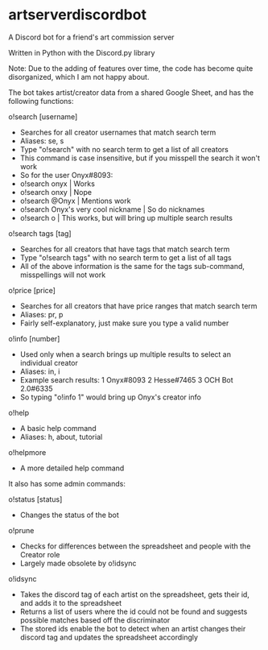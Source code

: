 # artserverdiscordbot
A Discord bot for a friend's art commission server 

Written in Python with the Discord.py library

Note: Due to the adding of features over time, the code has become quite disorganized, which I am not happy about. 

The bot takes artist/creator data from a shared Google Sheet, and has the following functions:

o!search [username]
- Searches for all creator usernames that match search term
- Aliases: se, s
- Type "o!search" with no search term to get a list of all creators
- This command is case insensitive, but if you misspell the search it won't work
- So for the user Onyx#8093:
- o!search onyx | Works
- o!search onxy | Nope
- o!search @Onyx | Mentions work
- o!search Onyx's very cool nickname | So do nicknames
- o!search o | This works, but will bring up multiple search results

o!search tags [tag]
- Searches for all creators that have tags that match search term
- Type "o!search tags" with no search term to get a list of all tags
- All of the above information is the same for the tags sub-command, misspellings will not work

o!price [price]
- Searches for all creators that have price ranges that match search term
- Aliases: pr, p
- Fairly self-explanatory, just make sure you type a valid number

o!info [number]
- Used only when a search brings up multiple results to select an individual creator
- Aliases: in, i
- Example search results:
1 Onyx#8093
2 Hesse#7465
3 OCH Bot 2.0#6335
- So typing "o!info 1" would bring up Onyx's creator info

o!help
- A basic help command
- Aliases: h, about, tutorial

o!helpmore
- A more detailed help command

It also has some admin commands:

o!status [status]
- Changes the status of the bot

o!prune 
- Checks for differences between the spreadsheet and people with the Creator role
- Largely made obsolete by o!idsync

o!idsync
- Takes the discord tag of each artist on the spreadsheet, gets their id, and adds it to the spreadsheet
- Returns a list of users where the id could not be found and suggests possible matches based off the discriminator
- The stored ids enable the bot to detect when an artist changes their discord tag and updates the spreadsheet accordingly



